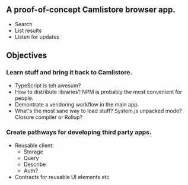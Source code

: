 ## A proof-of-concept Camlistore browser app.

- Search
- List results
- Listen for updates

## Objectives
 
### Learn stuff and bring it back to Camlistore.
  - TypeScript is teh awesum?
  - How to distribute libraries? NPM is probably the most convenient for people.
  - Demontrate a vendoring workflow in the main app.
  - What's the most sane way to load stuff? System.js unpacked mode? Closure compiler or Rollup? 

### Create pathways for developing third party apps.
  - Reusable client:
    - Storage
    - Query
    - Describe
    - Auth?
  - Contracts for reusable UI elements etc

